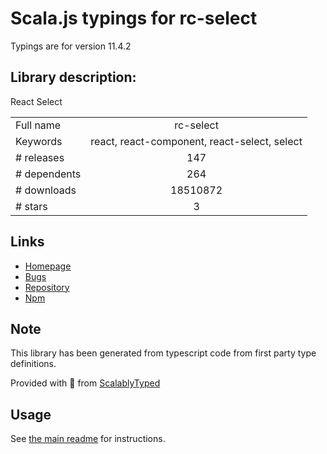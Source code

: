 
# Scala.js typings for rc-select

Typings are for version 11.4.2

## Library description:
React Select

|                    |                 |
| ------------------ | :-------------: |
| Full name          | rc-select |
| Keywords           | react, react-component, react-select, select |
| # releases         | 147 |
| # dependents       | 264 |
| # downloads        | 18510872 |
| # stars            | 3 |

## Links
- [Homepage](http://github.com/react-component/select)
- [Bugs](http://github.com/react-component/select/issues)
- [Repository](https://github.com/react-component/select)
- [Npm](https://www.npmjs.com/package/rc-select)
    


## Note
This library has been generated from typescript code from first party type definitions.

Provided with :purple_heart: from [ScalablyTyped](https://github.com/oyvindberg/ScalablyTyped)

## Usage
See [the main readme](../../readme.md) for instructions.


